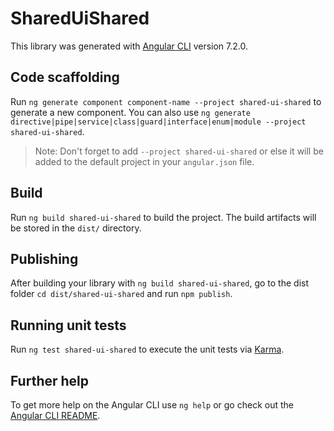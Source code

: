 # SharedUiShared

This library was generated with [Angular CLI](https://github.com/angular/angular-cli) version 7.2.0.

## Code scaffolding

Run `ng generate component component-name --project shared-ui-shared` to generate a new component. You can also use `ng generate directive|pipe|service|class|guard|interface|enum|module --project shared-ui-shared`.

> Note: Don't forget to add `--project shared-ui-shared` or else it will be added to the default project in your `angular.json` file.

## Build

Run `ng build shared-ui-shared` to build the project. The build artifacts will be stored in the `dist/` directory.

## Publishing

After building your library with `ng build shared-ui-shared`, go to the dist folder `cd dist/shared-ui-shared` and run `npm publish`.

## Running unit tests

Run `ng test shared-ui-shared` to execute the unit tests via [Karma](https://karma-runner.github.io).

## Further help

To get more help on the Angular CLI use `ng help` or go check out the [Angular CLI README](https://github.com/angular/angular-cli/blob/master/README.md).
